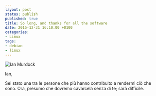 ```yaml
---
layout: post
status: publish
published: true
title: So long, and thanks for all the software
date: 2015-12-31 16:10:00 +0100
categories:
- Linux
tags:
- debian
- linux
---
```


![Ian Murdock](http://www.revista.espiritolivre.org/wp-content/uploads/2015/12/ian-murdock.jpg)

Ian,

Sei stato una tra le persone che più hanno contribuito a rendermi ciò che sono. Ora, presumo che dovremo cavarcela senza di te; sarà difficile.

